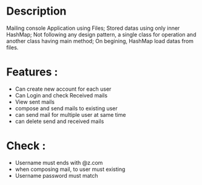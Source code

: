 # Description
  Mailing console Application using Files;
  Stored datas using only inner HashMap;
  Not following any design pattern, a single class for operation and another class having main method;
  On begining, HashMap load datas from files.

# Features :
  - Can create new account for each user
  - Can Login and check Received mails
  - View sent mails
  - compose and send mails to existing user
  - can send mail for multiple user at same time
  - can delete send and received mails
  
# Check :
  - Username must ends with @z.com
  - when composing mail, to user must existing
  - Username password must match
  
